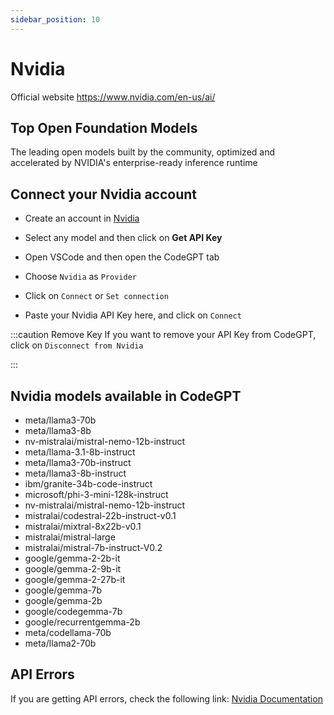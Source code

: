 ```yaml
---
sidebar_position: 10
---
```


# Nvidia
Official website https://www.nvidia.com/en-us/ai/

## Top Open Foundation Models
The leading open models built by the community, optimized and accelerated by NVIDIA's enterprise-ready inference runtime

## Connect your Nvidia account
- Create an account in [Nvidia](https://build.nvidia.com/)
- Select any model and then click on **Get API Key**



- Open VSCode and then open the CodeGPT tab
- Choose `Nvidia` as `Provider`
- Click on `Connect` or `Set connection`
- Paste your Nvidia API Key here, and click on `Connect`
  


:::caution Remove Key
If you want to remove your API Key from CodeGPT, click on `Disconnect from Nvidia`



:::

## Nvidia models available in CodeGPT
- meta/llama3-70b
- meta/llama3-8b 
- nv-mistralai/mistral-nemo-12b-instruct
- meta/llama-3.1-8b-instruct
- meta/llama3-70b-instruct
- meta/llama3-8b-instruct
- ibm/granite-34b-code-instruct
- microsoft/phi-3-mini-128k-instruct
- nv-mistralai/mistral-nemo-12b-instruct
- mistralai/codestral-22b-instruct-v0.1
- mistralai/mixtral-8x22b-v0.1
- mistralai/mistral-large
- mistralai/mistral-7b-instruct-V0.2
- google/gemma-2-2b-it
- google/gemma-2-9b-it
- google/gemma-2-27b-it
- google/gemma-7b
- google/gemma-2b
- google/codegemma-7b
- google/recurrentgemma-2b
- meta/codellama-70b 
- meta/llama2-70b

## API Errors
If you are getting API errors, check the following link: [Nvidia Documentation](https://docs.api.nvidia.com/)


